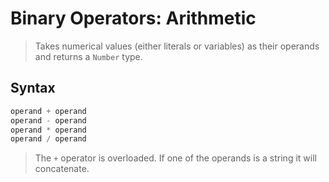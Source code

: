 # Binary Operators: Arithmetic

> Takes numerical values (either literals or variables) as their operands and returns a `Number` type.

## Syntax
```js
operand + operand
operand - operand
operand * operand
operand / operand
```

> The `+` operator is overloaded.  If one of the operands is a string it will concatenate.